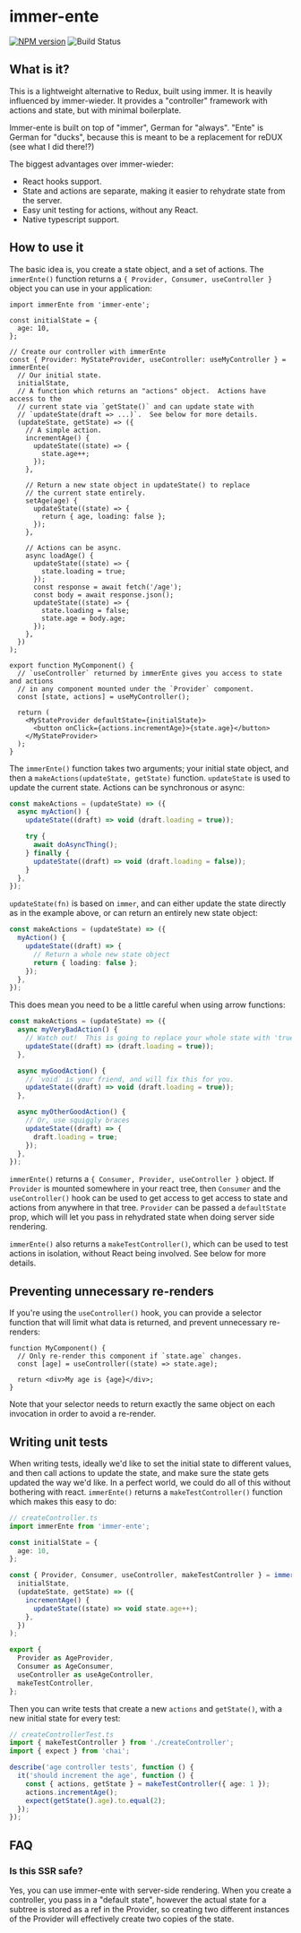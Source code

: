 # immer-ente

[![NPM version](https://badge.fury.io/js/immer-ente.svg)](https://npmjs.org/package/immer-ente)
![Build Status](https://github.com/jwalton/immer-ente/workflows/GitHub%20CI/badge.svg)

## What is it?

This is a lightweight alternative to Redux, built using immer. It is heavily
influenced by immer-wieder. It provides a "controller" framework with actions
and state, but with minimal boilerplate.

Immer-ente is built on top of "immer", German for "always". "Ente" is German
for "ducks", because this is meant to be a replacement for reDUX (see what I
did there!?)

The biggest advantages over immer-wieder:

- React hooks support.
- State and actions are separate, making it easier to rehydrate state from the
  server.
- Easy unit testing for actions, without any React.
- Native typescript support.

## How to use it

The basic idea is, you create a state object, and a set of actions. The
`immerEnte()` function returns a `{ Provider, Consumer, useController }` object
you can use in your application:

```tsx
import immerEnte from 'immer-ente';

const initialState = {
  age: 10,
};

// Create our controller with immerEnte
const { Provider: MyStateProvider, useController: useMyController } = immerEnte(
  // Our initial state.
  initialState,
  // A function which returns an "actions" object.  Actions have access to the
  // current state via `getState()` and can update state with
  // `updateState(draft => ...)`.  See below for more details.
  (updateState, getState) => ({
    // A simple action.
    incrementAge() {
      updateState((state) => {
        state.age++;
      });
    },

    // Return a new state object in updateState() to replace
    // the current state entirely.
    setAge(age) {
      updateState((state) => {
        return { age, loading: false };
      });
    },

    // Actions can be async.
    async loadAge() {
      updateState((state) => {
        state.loading = true;
      });
      const response = await fetch('/age');
      const body = await response.json();
      updateState((state) => {
        state.loading = false;
        state.age = body.age;
      });
    },
  })
);

export function MyComponent() {
  // `useController` returned by immerEnte gives you access to state and actions
  // in any component mounted under the `Provider` component.
  const [state, actions] = useMyController();

  return (
    <MyStateProvider defaultState={initialState}>
      <button onClick={actions.incrementAge}>{state.age}</button>
    </MyStateProvider>
  );
}
```

The `immerEnte()` function takes two arguments; your initial state object,
and then a `makeActions(updateState, getState)` function. `updateState` is used
to update the current state. Actions can be synchronous or async:

```ts
const makeActions = (updateState) => ({
  async myAction() {
    updateState((draft) => void (draft.loading = true));

    try {
      await doAsyncThing();
    } finally {
      updateState((draft) => void (draft.loading = false));
    }
  },
});
```

`updateState(fn)` is based on `immer`, and can either update the state
directly as in the example above, or can return an entirely new state object:

```ts
const makeActions = (updateState) => ({
  myAction() {
    updateState((draft) => {
      // Return a whole new state object
      return { loading: false };
    });
  },
});
```

This does mean you need to be a little careful when using arrow functions:

```ts
const makeActions = (updateState) => ({
  async myVeryBadAction() {
    // Watch out!  This is going to replace your whole state with 'true'.
    updateState((draft) => (draft.loading = true));
  },

  async myGoodAction() {
    // `void` is your friend, and will fix this for you.
    updateState((draft) => void (draft.loading = true));
  },

  async myOtherGoodAction() {
    // Or, use squiggly braces
    updateState((draft) => {
      draft.loading = true;
    });
  },
});
```

`immerEnte()` returns a `{ Consumer, Provider, useController }`
object. If `Provider` is mounted somewhere in your react tree, then `Consumer`
and the `useController()` hook can be used to get access to get access to state
and actions from anywhere in that tree. `Provider` can be passed a `defaultState`
prop, which will let you pass in rehydrated state when doing server side rendering.

`immerEnte()` also returns a `makeTestController()`, which can be used to test
actions in isolation, without React being involved. See below for more details.

## Preventing unnecessary re-renders

If you're using the `useController()` hook, you can provide a selector function
that will limit what data is returned, and prevent unnecessary re-renders:

```tsx
function MyComponent() {
  // Only re-render this component if `state.age` changes.
  const [age] = useController((state) => state.age);

  return <div>My age is {age}</div>;
}
```

Note that your selector needs to return exactly the same object on each
invocation in order to avoid a re-render.

## Writing unit tests

When writing tests, ideally we'd like to set the initial state to different values,
and then call actions to update the state, and make sure the state gets updated
the way we'd like. In a perfect world, we could do all of this without bothering
with react. `immerEnte()` returns a `makeTestController()` function which makes
this easy to do:

```ts
// createController.ts
import immerEnte from 'immer-ente';

const initialState = {
  age: 10,
};

const { Provider, Consumer, useController, makeTestController } = immerEnte(
  initialState,
  (updateState, getState) => ({
    incrementAge() {
      updateState((state) => void state.age++);
    },
  })
);

export {
  Provider as AgeProvider,
  Consumer as AgeConsumer,
  useController as useAgeController,
  makeTestController,
};
```

Then you can write tests that create a new `actions` and `getState()`, with a
new initial state for every test:

```ts
// createControllerTest.ts
import { makeTestController } from './createController';
import { expect } from 'chai';

describe('age controller tests', function () {
  it('should increment the age', function () {
    const { actions, getState } = makeTestController({ age: 1 });
    actions.incrementAge();
    expect(getState().age).to.equal(2);
  });
});
```

## FAQ

### Is this SSR safe?

Yes, you can use immer-ente with server-side rendering. When you create a controller,
you pass in a "default state", however the actual state for a subtree is stored
as a ref in the Provider, so creating two different instances of the Provider
will effectively create two copies of the state.
